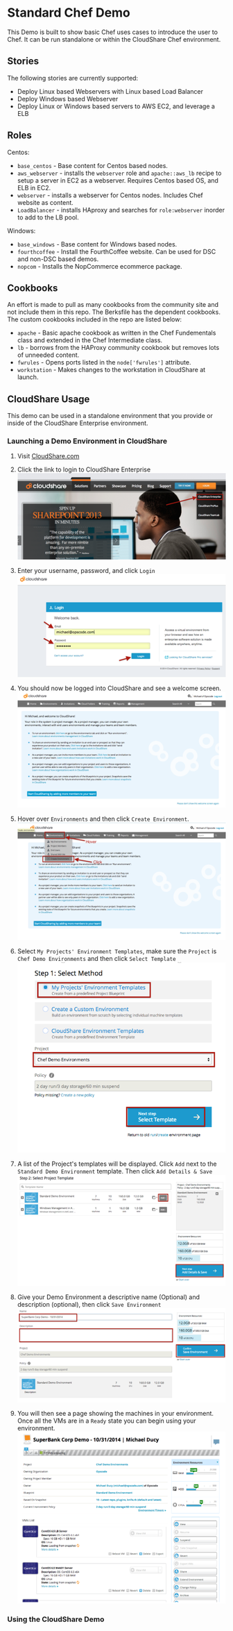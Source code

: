 Standard Chef Demo
==================

This Demo is built to show basic Chef uses cases to introduce the user to Chef. It can be run standalone or within the CloudShare Chef environment. 

Stories
-------

The following stories are currently supported:

* Deploy Linux based Webservers with Linux based Load Balancer
* Deploy Windows based Webserver
* Deploy Linux or Windows based servers to AWS EC2, and leverage a ELB


Roles
-----

Centos:
* `base_centos` - Base content for Centos based nodes.
* `aws_webserver` - installs the `webserver` role and `apache::aws_lb` recipe to setup a server in EC2 as a webserver. Requires Centos based OS, and ELB in EC2.
* `webserver` - installs a webserver for Centos nodes. Includes Chef website as content.
* `LoadBalancer` - installs HAproxy and searches for `role:webserver` inorder to add to the LB pool.

Windows:
* `base_windows` - Base content for Windows based nodes.
* `fourthcoffee` - Install the FourthCoffee website. Can be used for DSC and non-DSC based demos.
* `nopcom` - Installs the NopCommerce ecommerce package.


Cookbooks
---------

An effort is made to pull as many cookbooks from the community site and not include them in this repo. The Berksfile has the dependent cookbooks. The custom cookbooks included in the repo are listed below:

* `apache` - Basic apache cookbook as written in the Chef Fundementals class and extended in the Chef Intermediate class.
* `lb` - borrows from the HAProxy community cookbook but removes lots of unneeded content.
* `fwrules` - Opens ports listed in the `node['fwrules']` attribute.
* `workstation` - Makes changes to the workstation in CloudShare at launch. 


CloudShare Usage
----------------

This demo can be used in a standalone environment that you provide or inside of the CloudShare Enterprise environment. 

### Launching a Demo Environment in CloudShare

1. Visit [CloudShare.com](http://cloudshare.com)
2. Click the link to login to CloudShare Enterprise
![alt text](images/1frontpage.png)

3. Enter your username, password, and click `Login`
![alt text](images/2login.png)

4. You should now be logged into CloudShare and see a welcome screen.
![alt text](images/3mainpage.png)

5. Hover over `Environments` and then click `Create Environment`.
![alt text](images/4createenv.png)

6. Select `My Projects' Environment Templates`, make sure the `Project` is `Chef Demo Environments` and then click `Select Template`
![alt text](images/5selectmethod.png)

7. A list of the Project's templates will be displayed. Click `Add` next to the `Standard Demo Environment` template. Then click `Add Details & Save`
![alt text](images/6projecttemplate.png)

8. Give your Demo Environment a descriptive name (Optional) and description (optional), then click `Save Environment`
![alt text](images/7name.png)

9. You will then see a page showing the machines in your environment. Once all the VMs are in a `Ready` state you can begin using your environment.
![alt text](images/8launch.png)


### Using the CloudShare Demo
